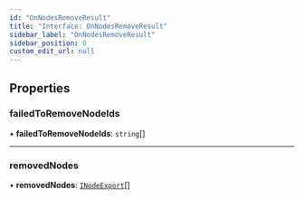 ```yaml
---
id: "OnNodesRemoveResult"
title: "Interface: OnNodesRemoveResult"
sidebar_label: "OnNodesRemoveResult"
sidebar_position: 0
custom_edit_url: null
---
```


## Properties

### failedToRemoveNodeIds

• **failedToRemoveNodeIds**: `string`[]

___

### removedNodes

• **removedNodes**: [`INodeExport`](INodeExport.md)[]
